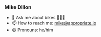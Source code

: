 ### Mike Dillon

- 💬 Ask me about bikes 🚴🏼‍♂️
- 📫 How to reach me: mike@appropriate.io
- 😄 Pronouns: he/him

<!--
**md5/md5** is a ✨ _special_ ✨ repository because its `README.md` (this file) appears on your GitHub profile.

Here are some ideas to get you started:

- 🔭 I’m currently working on ...
- 🌱 I’m currently learning ...
- 👯 I’m looking to collaborate on ...
- 🤔 I’m looking for help with ...
- 💬 Ask me about ...
- 📫 How to reach me: ...
- 😄 Pronouns: ...
- ⚡ Fun fact: ...
-->
